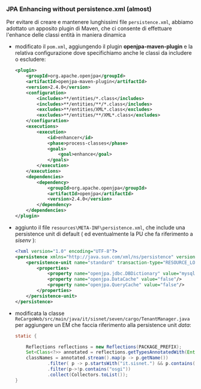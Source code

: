 

### JPA Enhancing without persistence.xml (almost)

Per evitare di creare e mantenere lunghissimi file `persistence.xml`, abbiamo adottato un apposito plugin di Maven, che ci consente di effettuare l'enhance delle classi entità in maniera dinamica

- modificato il `pom.xml`, aggiungendo il plugin **openjpa-maven-plugin** e la relativa configurazione dove specifichiamo anche le classi da includere o escludere:

    ```xml
    <plugin>
        <groupId>org.apache.openjpa</groupId>
        <artifactId>openjpa-maven-plugin</artifactId>
        <version>2.4.0</version>
        <configuration>
            <includes>**/entities/*.class</includes>
            <includes>**/entities/**/*.class</includes>
            <excludes>**/entities/XML*.class</excludes>
            <excludes>**/entities/**/XML*.class</excludes>
        </configuration>
        <executions>
            <execution>
                <id>enhancer</id>
                <phase>process-classes</phase>
                <goals>
                    <goal>enhance</goal>
                </goals>
            </execution>
        </executions>
        <dependencies>
            <dependency>
                <groupId>org.apache.openjpa</groupId>
                <artifactId>openjpa</artifactId>
                <version>2.4.0</version>
            </dependency>
        </dependencies>
    </plugin>
    ```


- aggiunto il file `resources\META-INF\persistence.xml`, che include una persistence unit di default ( ed eventualmente la PU che fa riferimento a *sisenv* ):

    ```xml
    <?xml version="1.0" encoding="UTF-8"?>
    <persistence xmlns="http://java.sun.com/xml/ns/persistence" version="2.0">
        <persistence-unit name="standard" transaction-type="RESOURCE_LOCAL">
            <properties>
                <property name="openjpa.jdbc.DBDictionary" value="mysql"/>
                <property name="openjpa.DataCache" value="false"/>
                <property name="openjpa.QueryCache" value="false"/>
            </properties>
        </persistence-unit>
    </persistence>
    ```


- modificata la classe `ReCargoWeb/src/main/java/it/sisnet/seven/cargo/TenantManager.java` per aggiungere un EM che faccia riferimento alla persistence unit *data*:

    ```java
    static {

        Reflections reflections = new Reflections(PACKAGE_PREFIX);
        Set<Class<?>> annotated = reflections.getTypesAnnotatedWith(Entity.class);
        classNames = annotated.stream().map(p -> p.getName())
                .filter( p -> p.startsWith("it.sisnet.") && p.contains(".entities"))
                .filter(p->!p.contains("osgi"))
                .collect(Collectors.toList());
    }
    ```

